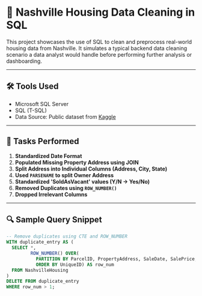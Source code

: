 # 🏡 Nashville Housing Data Cleaning in SQL

This project showcases the use of SQL to clean and preprocess 
real-world housing data from Nashville. It simulates a typical backend 
data cleaning scenario a data analyst would handle before performing further analysis or dashboarding.

---

## 🛠️ Tools Used

- Microsoft SQL Server
- SQL (T-SQL)
- Data Source: Public dataset from [Kaggle](https://www.kaggle.com/tmthyjames/nashville-housing-data)

---

## 📌 Tasks Performed

1. **Standardized Date Format**
2. **Populated Missing Property Address using JOIN**
3. **Split Address into Individual Columns (Address, City, State)**
4. **Used `PARSENAME` to split Owner Address**
5. **Standardized 'SoldAsVacant' values (Y/N → Yes/No)**
6. **Removed Duplicates using `ROW_NUMBER()`**
7. **Dropped Irrelevant Columns**

---

## 🔍 Sample Query Snippet

```sql
-- Remove duplicates using CTE and ROW_NUMBER
WITH duplicate_entry AS (
  SELECT *,
         ROW_NUMBER() OVER(
           PARTITION BY ParcelID, PropertyAddress, SaleDate, SalePrice, LegalReference
           ORDER BY UniqueID) AS row_num
  FROM NashvilleHousing
)
DELETE FROM duplicate_entry
WHERE row_num > 1;
